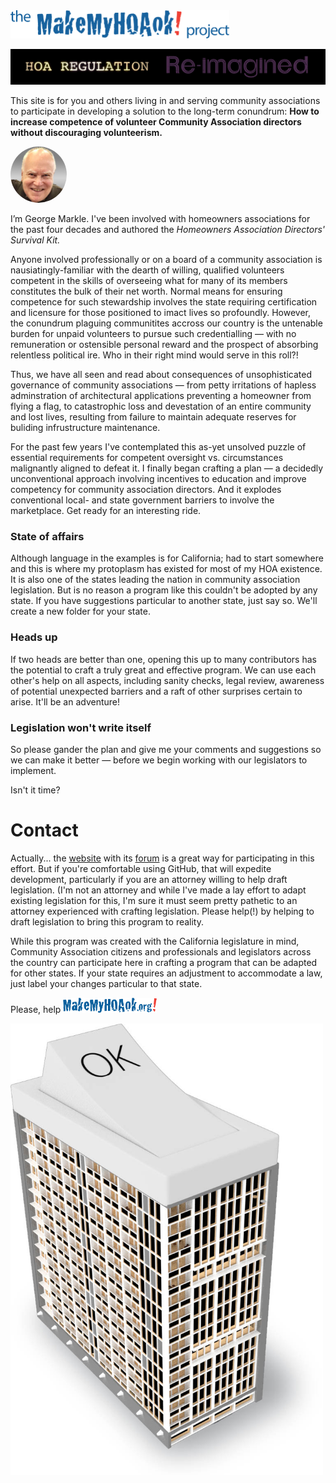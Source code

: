 <img src="./images/makemyhoaok-logo-project.svg" alt="project logo" width="350px">

![image](images/website-intro-animation.gif)

This site is for you and others living in and serving community associations to participate in developing a solution to the long-term conundrum: **How to increase competence of volunteer Community Association directors without discouraging volunteerism.**

<img src="./images/George%20headshot%202019.jpg" class="imgCentered" alt="George" width="90px" style="border-radius: 50%;  margin:0px">

I’m George Markle. I've been involved with homeowners associations for the past four decades and authored the <em>Homeowners Association Directors' Survival Kit.</em>

Anyone involved professionally or on a board of a community association is nausiatingly-familiar with the dearth of willing, qualified volunteers competent in the skills of overseeing what for many of its members constitutes the bulk of their net worth. Normal means for ensuring competence for such stewardship involves the state requiring certification and licensure for those positioned to imact lives so profoundly. However, the conundrum plaguing communitites accross our country is the untenable burden for unpaid volunteers to pursue such credentialling — with no remuneration or ostensible personal reward and the prospect of absorbing relentless political ire. Who in their right mind would serve in this roll?!

Thus, we have all seen and read about consequences of unsophisticated governance of community associations — from petty irritations of hapless adminstration of architectural applications preventing a homeowner from flying a flag, to catastrophic loss and devestation of an entire community and lost lives, resulting from failure to maintain adequate reserves for buliding infrustructure maintenance.

For the past few years I've contemplated this as-yet unsolved puzzle of essential requirements for competent oversight vs. circumstances malignantly aligned to defeat it. I finally began crafting a plan — a decidedly unconventional approach involving incentives to education and improve competency for community association directors. And it explodes conventional local- and state government barriers to involve the marketplace. Get ready for an interesting ride.

<h3>State of affairs</h3>
Although language in the examples is for California; had to start somewhere and this is where my protoplasm has existed for most of my HOA existence. It is also one of the states leading the nation in community association legislation. But is no reason a program like this couldn't be adopted by any state. If you have suggestions particular to another state, just say so. We'll create a new folder for your state.

<h3>Heads up</h3>
If two heads are better than one, opening this up to many contributors has the potential to craft a truly great and effective program. We can use each other's help on all aspects, including sanity checks, legal review, awareness of potential unexpected barriers and a raft of other surprises certain to arise. It'll be an adventure!

<h3>Legislation won't write itself</h3>
So please gander the plan and give me your comments and suggestions so we can make it better — before we begin working with our legislators to implement.

Isn't it time?

Contact
=======

Actually... the <a href="https://www.makemyhoaok.org">website</a> with its <a href="https://github.com/ProAccess/MakeMyHOAok/forum">forum</a> is a great way for participating in this effort. But if you're comfortable using GitHub, that will expedite development, particularly if you are an attorney willing to help draft legislation. (I'm not an attorney and while I've made a lay effort to adapt existing legislation for this, I'm sure it must seem pretty pathetic to an attorney experienced with crafting legislation. Please help(!) by helping to draft legislation to bring this program to reality.

While this program was created with the California legislature in mind, Community Association citizens and professionals and legislators across the country can participate here in crafting a program that can be adapted for other states. If your state requires an adjustment to accommodate a law, just label your changes particular to that state.

Please, help 
<img src="./images/makemyhoaok%20logo.png" width="150">

<img src="./images/Switch%20building.jpg" width="500">

